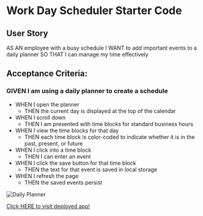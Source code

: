 # Work Day Scheduler Starter Code

## User Story

AS AN employee with a busy schedule
I WANT to add important events to a daily planner
SO THAT I can manage my time effectively



## Acceptance Criteria:

### GIVEN I am using a daily planner to create a schedule
- WHEN I open the planner
    - THEN the current day is displayed at the top of the calendar
- WHEN I scroll down
    - THEN I am presented with time blocks for standard business hours
- WHEN I view the time blocks for that day
    - THEN each time block is color-coded to indicate whether it is in the past, present, or future
- WHEN I click into a time block
    - THEN I can enter an event
- WHEN I click the save button for that time block
    - THEN the text for that event is saved in local storage
- WHEN I refresh the page
    - THEN the saved events persist

![Daily Planner](https://user-images.githubusercontent.com/71037699/105659892-cb490400-5f04-11eb-8fb0-2e7377d7849d.png)


[Click HERE to visit deployed app!](https://fthompson24.github.io/Daily-Planner/)